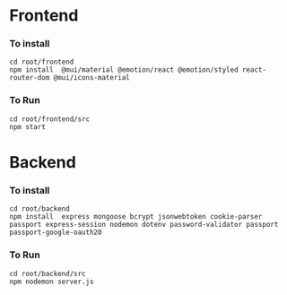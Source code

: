 # Frontend
### To install 
```
cd root/frontend
npm install  @mui/material @emotion/react @emotion/styled react-router-dom @mui/icons-material 
```

### To Run
```
cd root/frontend/src
npm start
```
# Backend
### To install 
```
cd root/backend
npm install  express mongoose bcrypt jsonwebtoken cookie-parser passport express-session nodemon dotenv password-validator passport passport-google-oauth20
```

### To Run
```
cd root/backend/src
npm nodemon server.js
```
